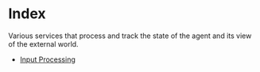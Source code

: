 # Index

Various services that process and track the state of the agent and its view of the external world.

- [Input Processing](./input-processing/)
